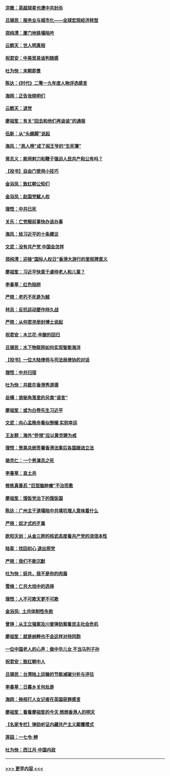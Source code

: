 #### [洪微：英超球星也遭中共封杀](../pages/nsc993/n11727243.md?t=12171811) 
#### [吕锡民：服务业与城市化——全球宏观经济转型](../pages/nsc993/n11725845.md?t=12171811) 
#### [郑纯清：厦门地铁塌陷吟](../pages/nsc993/n11725813.md?t=12171811) 
#### [云鹤天：世人明真相](../pages/nsc993/n11725621.md?t=12171811) 
#### [祝君安：中美贸易谈判随感](../pages/nsc993/n11725609.md?t=12171811) 
#### [吐为快：末朝即景](../pages/nsc993/n11723365.md?t=12171811) 
#### [陈达：《时代》二零一九年度人物评选感言](../pages/nsc993/n11723337.md?t=12171811) 
#### [海网：正告张晓明们](../pages/nsc993/n11723228.md?t=12171811) 
#### [云鹤天：退党](../pages/nsc993/n11723056.md?t=12171811) 
#### [廖祖笙：有关“回去和他们再谈谈”的通报](../pages/nsc993/n11722442.md?t=12171811) 
#### [伍新：从“头踢脚”说起](../pages/nsc993/n11722429.md?t=12171811) 
#### [海风：“恶人榜”成了阎王爷的“生死簿”](../pages/nsc993/n11722272.md?t=12171811) 
#### [胥志义：能用剌刀和鞭子强迫人民共产和公有吗？](../pages/nsc993/n11720569.md?t=12171811) 
#### [【投书】自由门使用小技巧](../pages/nsc993/n11720180.md?t=12171811) 
#### [金浴凤：致红朝公知们](../pages/nsc993/n11720563.md?t=12171811) 
#### [金浴凤：赵国党赋人权](../pages/nsc993/n11720533.md?t=12171811) 
#### [理悟：中共已死](../pages/nsc993/n11720233.md?t=12171811) 
#### [关乐：亡党眼前事快办该办事](../pages/nsc993/n11719160.md?t=12171811) 
#### [海风：给习近平的十条建议](../pages/nsc993/n11717616.md?t=12171811) 
#### [文武：没有共产党 中国会怎样](../pages/nsc993/n11717584.md?t=12171811) 
#### [郑纯清：迎接“国际人权日”香港大游行的里程牌意义](../pages/nsc993/n11717417.md?t=12171811) 
#### [廖祖笙：习近平快意于虐待老人和儿童？](../pages/nsc993/n11715313.md?t=12171811) 
#### [李春草：红色陷阱](../pages/nsc993/n11715029.md?t=12171811) 
#### [严晓：老朽不死是为贼](../pages/nsc993/n11712910.md?t=12171811) 
#### [林忌：反抗运动要作持久战](../pages/nsc993/n11712623.md?t=12171811) 
#### [严晓：从何君尧册封博士说起](../pages/nsc993/n11712465.md?t=12171811) 
#### [祝君安：木兰花·辛酸的回归](../pages/nsc993/n11712381.md?t=12171811) 
#### [吕锡民：水下物联网如何实现智能海洋](../pages/nsc993/n11711158.md?t=12171811) 
#### [【投书】一位大陆律师与司法局律协的对话](../pages/nsc993/n11709675.md?t=12171811) 
#### [理悟：中共归宿](../pages/nsc993/n11710059.md?t=12171811) 
#### [吐为快：共匪在香港秀道德](../pages/nsc993/n11709979.md?t=12171811) 
#### [岳横：诡秘角落里的另类“语言”](../pages/nsc993/n11709792.md?t=12171811) 
#### [廖祖笙：或为白卷先生习近平](../pages/nsc993/n11708330.md?t=12171811) 
#### [文武：向心孟晚舟看似倒楣 实则幸运](../pages/nsc993/n11708236.md?t=12171811) 
#### [王友群：海外“侨领”应以黄克锵为戒](../pages/nsc993/n11706176.md?t=12171811) 
#### [理悟：贺美总统签署香港法案后各国跟进立法](../pages/nsc993/n11706853.md?t=12171811) 
#### [骆克仁：一个男演员之死](../pages/nsc993/n11706677.md?t=12171811) 
#### [李春草：哀土共](../pages/nsc993/n11706255.md?t=12171811) 
#### [修炼真善忍 “巨型脑肿瘤”不治而愈](../pages/nsc993/n11705340.md?t=12171811) 
#### [廖祖笙：饿饭党治下的饿饭国](../pages/nsc993/n11705085.md?t=12171811) 
#### [陈达：广州主干道塌陷中共填坑埋人意味着什么](../pages/nsc993/n11705046.md?t=12171811) 
#### [严晓：奴才式的歹毒](../pages/nsc993/n11704826.md?t=12171811) 
#### [欧阳天剑：从金三胖的核武态度看共产党的流氓本性](../pages/nsc993/n11702238.md?t=12171811) 
#### [陆客：找回初心 退出邪党](../pages/nsc993/n11702213.md?t=12171811) 
#### [严晓：我们不能沉默](../pages/nsc993/n11702110.md?t=12171811) 
#### [吐为快：妖共，我不是你的肉盾](../pages/nsc993/n11701366.md?t=12171811) 
#### [雪绮：亡共大戏中的选择](../pages/nsc993/n11699922.md?t=12171811) 
#### [理悟：人不可欺天更不可欺](../pages/nsc993/n11699657.md?t=12171811) 
#### [金浴凤:  土共体制性失败](../pages/nsc993/n11699361.md?t=12171811) 
#### [曾铮：从王立强案及川普弹劾案看民主社会危机](../pages/nsc993/n11699318.md?t=12171811) 
#### [廖祖笙：就是纳粹也不会这样对待同胞](../pages/nsc993/n11697658.md?t=12171811) 
#### [一位中国老人的心声：做中华儿女 不当马列子孙](../pages/nsc993/n11697525.md?t=12171811) 
#### [祝君安：致红朝中人](../pages/nsc993/n11697518.md?t=12171811) 
#### [吕锡民：台湾陆上运输的节能减碳分析与评估](../pages/nsc993/n11694983.md?t=12171811) 
#### [李春草：日暮乡关何处是](../pages/nsc993/n11694805.md?t=12171811) 
#### [海网：殃视打人女记者在英国获罪感言](../pages/nsc993/n11693832.md?t=12171811) 
#### [廖祖笙：看看廖祖笙的今天 想想香港人的明天](../pages/nsc993/n11693707.md?t=12171811) 
#### [【名家专栏】弹劾听证内藏共产主义颠覆模式](../pages/nsc993/n11693563.md?t=12171811) 
#### [莲园：一七令‧辨](../pages/nsc993/n11692558.md?t=12171811) 
#### [吐为快：西江月·中国内政](../pages/nsc993/n11692071.md?t=12171811) 

----
#### [ >>> 更早内容 <<< ](../indexes/nsc993-earlier.md)
